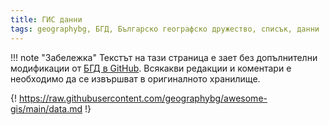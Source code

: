 ```yaml
---
title: ГИС данни
tags: geographybg, БГД, Българско географско дружество, списък, данни
---
```


!!! note "Забележка"
    Текстът на тази страница е зает без допълнителни модификации от [БГД в GitHub](//github.com/geographybg/awesome-gis). Всякакви редакции и коментари е необходимо да се извършват в оригиналното хранилище.


{! https://raw.githubusercontent.com/geographybg/awesome-gis/main/data.md !}